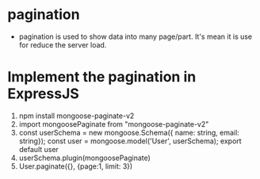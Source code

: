 # pagination

- pagination is used to show data into many page/part. It's mean it is use for reduce the server load.

# Implement the pagination in ExpressJS

1. npm install mongoose-paginate-v2
2. import mongoosePaginate from "mongoose-paginate-v2"
3. const userSchema = new mongoose.Schema({ name: string, email: string});
   const user = mongoose.model('User', userSchema);
   export default user
4. userSchema.plugin(mongoosePaginate)
5. User.paginate({}, {page:1, limit: 3})
